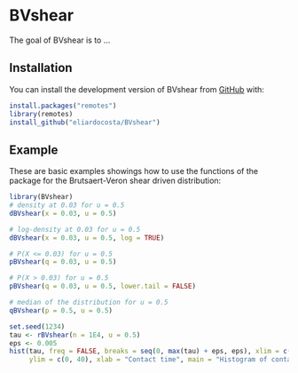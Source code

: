 
# BVshear

<!-- badges: start -->
<!-- badges: end -->

The goal of BVshear is to ...

## Installation

You can install the development version of BVshear from [GitHub](https://github.com/eliardocosta) with:

``` r
install.packages("remotes")
library(remotes)
install_github("eliardocosta/BVshear")
```

## Example

These are basic examples showings how to use the functions of the package for the Brutsaert-Veron shear driven distribution:

``` r
library(BVshear)
# density at 0.03 for u = 0.5
dBVshear(x = 0.03, u = 0.5) 

# log-density at 0.03 for u = 0.5
dBVshear(x = 0.03, u = 0.5, log = TRUE) 

# P(X <= 0.03) for u = 0.5
pBVshear(q = 0.03, u = 0.5) 

# P(X > 0.03) for u = 0.5
pBVshear(q = 0.03, u = 0.5, lower.tail = FALSE) 

# median of the distribution for u = 0.5
qBVshear(p = 0.5, u = 0.5)

set.seed(1234)
tau <- rBVshear(n = 1E4, u = 0.5)
eps <- 0.005
hist(tau, freq = FALSE, breaks = seq(0, max(tau) + eps, eps), xlim = c(0, 0.2), 
     ylim = c(0, 40), xlab = "Contact time", main = "Histogram of contact times")
```


